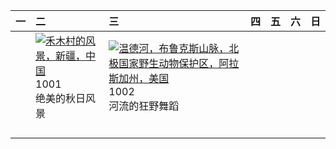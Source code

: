 | 一   | 二                                                                                                                                                                                           | 三                                                                                                                                                                                                              | 四   | 五   | 六   | 日   |
|:----|:--------------------------------------------------------------------------------------------------------------------------------------------------------------------------------------------|:---------------------------------------------------------------------------------------------------------------------------------------------------------------------------------------------------------------|:----|:----|:----|:----|
|     | [![](https://www.bing.com/th?id=OHR.NationalDay2024_ZH-CN7026189162_320x240.jpg '禾木村的风景，新疆，中国')](https://www.bing.com/th?id=OHR.NationalDay2024_ZH-CN7026189162_UHD.jpg)<br>1001<br>绝美的秋日风景 | [![](https://www.bing.com/th?id=OHR.WindRiverAlaska_ZH-CN7317039321_320x240.jpg '温德河，布鲁克斯山脉，北极国家野生动物保护区，阿拉斯加州，美国')](https://www.bing.com/th?id=OHR.WindRiverAlaska_ZH-CN7317039321_UHD.jpg)<br>1002<br>河流的狂野舞蹈 |     |     |     |     |
|     |                                                                                                                                                                                             |                                                                                                                                                                                                                |     |     |     |     |
|     |                                                                                                                                                                                             |                                                                                                                                                                                                                |     |     |     |     |
|     |                                                                                                                                                                                             |                                                                                                                                                                                                                |     |     |     |     |
|     |                                                                                                                                                                                             |                                                                                                                                                                                                                |     |     |     |     |